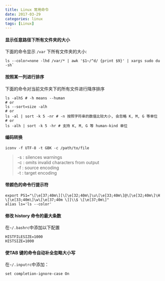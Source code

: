 ```yaml
---
title: Linux 常用命令
date: 2017-03-29
categories: linux
tags: [Linux]
---
```


#### 显示任意路径下所有文件夹的大小
下面的命令显示 `/var` 下所有文件夹的大小:

```shell
ls --color=none -lhd /var/* | awk '$1~/^d/ {print $9}' | xargs sudo du -sh`
```

#### 按照某一列进行排序
下面的命令对当前文件夹下的所有文件进行降序排序

```shell
ls -alhS # -h means --human
# or
ls --sort=size -alh
# or
ls -al | sort -k 5 -nr # -n 按照字符串的数值比较大小, 会忽略 K, M, G 等单位
# or
ls -alh | sort -k 5 -hr # 支持 K, M, G 等 human-kind 单位
```

#### 编码转换
```shell
iconv -f UTF-8 -t GBK -c /path/to/file
```
> -s : silences warnings  
> -c : omits invalid characters from output  
> -f : source encoding  
> -t : target encoding  

#### 带颜色的命令行提示符
```shell
export PS1="\[\e[37;40m\][\[\e[32;40m\]\u\[\e[33;40m\]@\[\e[32;40m\]\H \[\e[33;40m\]\w\[\e[37;40m \]]\\$ \[\e[37;0m\]"
alias ls='ls --color'
```

#### 修改 history 命令的最大条数
在`~/.bashrc`中添加以下配置
```shell
HISTFILESIZE=1000
HISTSIZE=1000
```

####  使TAB 键的命令自动补全忽略大小写
在`~/.inputrc`中添加：
```shell
set completion-ignore-case On
```

